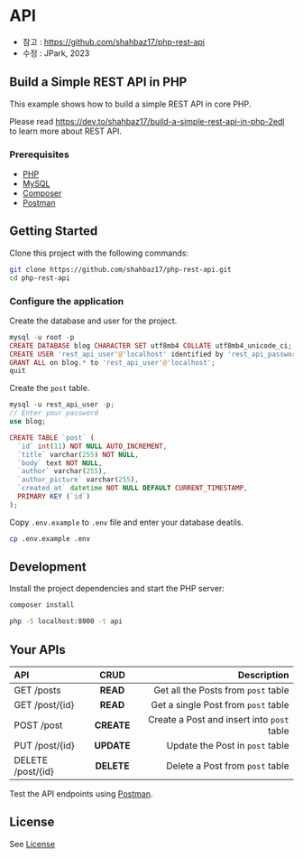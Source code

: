 # API

- 참고 : https://github.com/shahbaz17/php-rest-api
- 수정 : JPark, 2023






## Build a Simple REST API in PHP

This example shows how to build a simple REST API in core PHP.

Please read https://dev.to/shahbaz17/build-a-simple-rest-api-in-php-2edl to learn more about REST API.

### Prerequisites

- [PHP](https://www.php.net/downloads.php)
- [MySQL](https://www.mysql.com/downloads/)
- [Composer](http://getcomposer.org/)
- [Postman](https://www.postman.com/downloads/)

## Getting Started

Clone this project with the following commands:

```bash
git clone https://github.com/shahbaz17/php-rest-api.git
cd php-rest-api
```

### Configure the application

Create the database and user for the project.

```php
mysql -u root -p
CREATE DATABASE blog CHARACTER SET utf8mb4 COLLATE utf8mb4_unicode_ci;
CREATE USER 'rest_api_user'@'localhost' identified by 'rest_api_password';
GRANT ALL on blog.* to 'rest_api_user'@'localhost';
quit
```

Create the `post` table.

```php
mysql -u rest_api_user -p;
// Enter your password
use blog;

CREATE TABLE `post` (
  `id` int(11) NOT NULL AUTO_INCREMENT,
  `title` varchar(255) NOT NULL,
  `body` text NOT NULL,
  `author` varchar(255),
  `author_picture` varchar(255),
  `created_at` datetime NOT NULL DEFAULT CURRENT_TIMESTAMP,
  PRIMARY KEY (`id`)
);
```

Copy `.env.example` to `.env` file and enter your database deatils.

```bash
cp .env.example .env
```

## Development

Install the project dependencies and start the PHP server:

```bash
composer install
```

```bash
php -S localhost:8000 -t api
```

## Your APIs

| API               |    CRUD    |                                Description |
| :---------------- | :--------: | -----------------------------------------: |
| GET /posts        |  **READ**  |        Get all the Posts from `post` table |
| GET /post/{id}    |  **READ**  |        Get a single Post from `post` table |
| POST /post        | **CREATE** | Create a Post and insert into `post` table |
| PUT /post/{id}    | **UPDATE** |            Update the Post in `post` table |
| DELETE /post/{id} | **DELETE** |            Delete a Post from `post` table |

Test the API endpoints using [Postman](https://www.postman.com/).

## License

See [License](./LICENSE)
